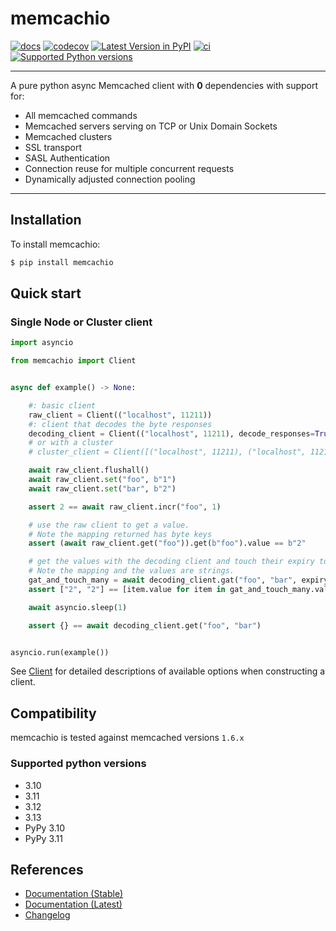 # memcachio

[![docs](https://readthedocs.org/projects/memcachio/badge/?version=stable)](https://memcachio.readthedocs.org)
[![codecov](https://codecov.io/gh/alisaifee/memcachio/branch/master/graph/badge.svg)](https://codecov.io/gh/alisaifee/memcachio)
[![Latest Version in PyPI](https://img.shields.io/pypi/v/memcachio.svg)](https://pypi.python.org/pypi/memcachio/)
[![ci](https://github.com/alisaifee/memcachio/actions/workflows/main.yml/badge.svg?branch=master)](https://github.com/alisaifee/memcachio/actions?query=branch%3Amaster+workflow%3ACI)
[![Supported Python versions](https://img.shields.io/pypi/pyversions/memcachio.svg)](https://pypi.python.org/pypi/memcachio/)

______________________________________________________________________

A pure python async Memcached client with **0** dependencies
with support for:

- All memcached commands
- Memcached servers serving on TCP or Unix Domain Sockets
- Memcached clusters
- SSL transport
- SASL Authentication
- Connection reuse for multiple concurrent requests
- Dynamically adjusted connection pooling
______________________________________________________________________

## Installation

To install memcachio:

```bash
$ pip install memcachio
```

## Quick start

### Single Node or Cluster client

```python
import asyncio

from memcachio import Client


async def example() -> None:

    #: basic client
    raw_client = Client(("localhost", 11211))
    #: client that decodes the byte responses
    decoding_client = Client(("localhost", 11211), decode_responses=True)
    # or with a cluster
    # cluster_client = Client([("localhost", 11211), ("localhost", 11212)], decode_responses=True)

    await raw_client.flushall()
    await raw_client.set("foo", b"1")
    await raw_client.set("bar", b"2")

    assert 2 == await raw_client.incr("foo", 1)

    # use the raw client to get a value.
    # Note the mapping returned has byte keys
    assert (await raw_client.get("foo")).get(b"foo").value == b"2"

    # get the values with the decoding client and touch their expiry to be 1 second.
    # Note the mapping and the values are strings.
    gat_and_touch_many = await decoding_client.gat("foo", "bar", expiry=1)
    assert ["2", "2"] == [item.value for item in gat_and_touch_many.values()]

    await asyncio.sleep(1)

    assert {} == await decoding_client.get("foo", "bar")


asyncio.run(example())
```

See [Client](https://memcachio.readthedocs.io/en/stable/api.html#memcachio.Client)
for detailed descriptions of available options when constructing a client.

## Compatibility

memcachio is tested against memcached versions `1.6.x`

### Supported python versions

- 3.10
- 3.11
- 3.12
- 3.13
- PyPy 3.10
- PyPy 3.11


## References

- [Documentation (Stable)](http://memcachio.readthedocs.org/en/stable)
- [Documentation (Latest)](http://memcachio.readthedocs.org/en/latest)
- [Changelog](http://memcachio.readthedocs.org/en/stable/release_notes.html)
